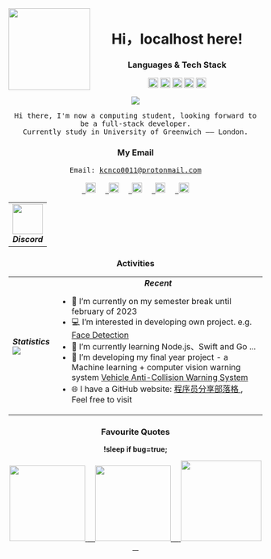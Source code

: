 <div align="center">
<img align="left" src="https://user-images.githubusercontent.com/55119667/207395751-8d368d39-1221-4dfb-bc74-ab9d1d27b2ee.png" height="162px" />



</div>

<h1 align="center">Hi，localhost here!</h1>

<h3 align="center">Languages & Tech Stack</h3>
<p align="center">
    <code><img height="20" src="https://user-images.githubusercontent.com/55119667/207382702-2f71248c-91bd-4d20-82f4-fa91ff3fded7.png"></code>
    <code><img height="20" src="https://user-images.githubusercontent.com/55119667/207382884-3e857353-1b77-4eb7-b0ae-a6e4cd9bbe59.png"></code>
    <code><img height="20" src="https://user-images.githubusercontent.com/55119667/207383021-cc32c85a-f47c-4661-a14f-c8efba4250d2.png"></code>
    <code><img height="20" src="https://user-images.githubusercontent.com/55119667/207383150-825b1849-85e9-4049-bbf6-e43d91017617.png"></code>
    <code><img height="20" src="https://user-images.githubusercontent.com/55119667/207383353-e190bf18-3678-4baa-a0f6-07a6600b11ad.png">
</code> 
</p>

<div align="center">
<img src="https://readme-typing-svg.herokuapp.com?font=Fira+Code&pause=1000&width=435&lines=There's+no+place+like+127.0.0.1">
</div>
<p align="center">
    <samp>
    Hi there, I'm now a computing student, looking forward to be a full-stack developer. <br>
    Currently study in University of Greenwich —— London.
    </samp>
</p>

<h3 align="center">My Email</h3>
<p align="center">
    <samp>
       Email: <a href="mailto:kcnco0011@protonmail.com">kcnco0011@protonmail.com</a>
    </samp>
    <br/><br/>
    <code> <a href="https://twitter.com/kcnco0011"> <img height="20" src="https://user-images.githubusercontent.com/46062972/190095674-1edcfa35-6ea9-47b4-b969-35ff9104e7cd.png"></a></code> &nbsp;
    <code> <a href="https://www.weibo.com/u/7346568619"> <img height="20" src="https://user-images.githubusercontent.com/46062972/190096532-03e4290e-b88d-49c1-acbb-99f700b3b7ed.png"></a></code> &nbsp;
        <code> <a href="https://www.facebook.com/sam.lam.5059"> <img height="20" src="https://user-images.githubusercontent.com/55119667/207401641-92e2d852-d96a-4817-8de2-638dffc5259c.png"></a></code> &nbsp;
        <code> <a href="https://www.instagram.com/kcnco0011/"> <img height="20" src="https://user-images.githubusercontent.com/55119667/207405718-83d4bbf4-f2d3-4045-9ae4-a9a4548d4b25.png"></a></code> &nbsp;
        <code> <a href="https://www.linkedin.com/in/lam-t-533542136/"> <img height="20" src="https://user-images.githubusercontent.com/55119667/223076692-901523fe-f0e4-445b-a880-5ad5ae0fe7ae.jpg"></a></code> &nbsp;
</p>

<table align="center">
    <tr>
        <td align="center">
            <a href="https://discord.gg/RRgQ8gCFHs">
                <img src="https://user-images.githubusercontent.com/46062972/180124463-e698d9f2-7d1b-4fbc-bce5-f98c01c39bc5.png" height="60px" />
            </a>
            <div><b><em><spam>Discord</spam></em></b></div>
        </td>
    </tr>
</table>

<h3 align="center">Activities</h3>


<table align="center">
    <tr>
        <td align="center">
              <div><b><em><spam>Statistics</spam></em></b></div>
              <img align="left" src="https://metrics.lecoq.io/Connection-Point?template=classic&base=header%2C%20activity%2C%20community%2C%20repositories%2C%20metadata&base.indepth=false&base.hireable=false&base.skip=false&config.timezone=Asia%2FSingapore" />
        </td>
        <td align="left">
            <div align="center"><b><em><spam>Recent</spam></em></b></div>
            <ul>
                <li >🔭 I’m currently on my semester break until february of 2023 </li>
                <li >💻 I’m interested in developing own project. e.g.
                    <a href="https://github.com/Connection-Point/FaceDetect">Face Detection</a>
                </li>
                <li >📖 I’m currently learning Node.js、Swift and Go ... </li>
                <li >🔧 I’m developing my final year project - a Machine learning + computer vision warning system <a href="https://github.com/Connection-Point/SCSJ1900870_Project">Vehicle Anti-Collision Warning System</a> </li>
                <li>🌐 I have a GitHub website: <a href="https://connection-point.github.io/">程序员分享部落格 </a>, Feel free to visit </li>
            </ul>
        </td>
    </tr>
</table>

<h3 align="center">Favourite Quotes</h3>

<p
    <samp align="center"> <b>!sleep if bug=true;</b> </samp>
    <div align="center">
      <a href="#">
        <img src="https://user-images.githubusercontent.com/55119667/207400108-0cdb4a87-9550-4ad6-bfe0-eceeea7be289.jpg" width="150"> 
        <span>&nbsp;&nbsp;&nbsp;</span>
        <img src="https://user-images.githubusercontent.com/55119667/207400165-f188923d-82fe-4931-8f8e-e193b8118aa0.jpg" width="150">
        <span>&nbsp;&nbsp;&nbsp;</span>
        <img width="160px" src="https://user-images.githubusercontent.com/55119667/207400333-9fee02b1-55ee-4efc-8aea-7bad90dff599.jpg" />
        <span>&nbsp;&nbsp;&nbsp;</span>
      </a>
    </div>
</p>
